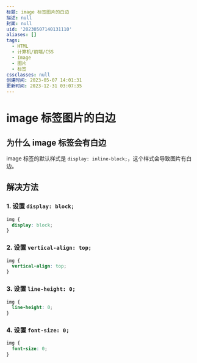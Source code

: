 ```yaml
---
标题: image 标签图片的白边
描述: null
封面: null
uid: '20230507140131110'
aliases: []
tags:
  - HTML
  - 计算机/前端/CSS
  - Image
  - 图片
  - 标签
cssclasses: null
创建时间: 2023-05-07 14:01:31
更新时间: 2023-12-31 03:07:35
---
```


# image 标签图片的白边

## 为什么 image 标签会有白边

image 标签的默认样式是 `display: inline-block;`，这个样式会导致图片有白边。

## 解决方法

### 1. 设置 `display: block;`

```css
img {
  display: block;
}
```

### 2. 设置 `vertical-align: top;`

```css
img {
  vertical-align: top;
}
```

### 3. 设置 `line-height: 0;`

```css
img {
  line-height: 0;
}
```

### 4. 设置 `font-size: 0;`

```css
img {
  font-size: 0;
}
```
